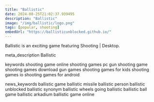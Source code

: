 ```yaml
---
title: "Ballistic"
date: 2024-08-25T21:02:37.939495
description: "Ballistic"
image: "/img/ballistic/logo.png"
tags: [popular, shooting]
embedUrl: "https://ballisticunblocked.github.io/"
---
```


Ballistic is an exciting game featuring Shooting | Desktop.

meta_description
Ballistic


keywords
shooting game online shooting games pc gun shooting game shooting games download gun games shooting games for kids shooting games io shooting games for android


news_keywords
ballistic game ballistic missile ballistic person ballistic unblocked ballistic synonym ballistic wheels going ballistic ballistic ball game ballistic arkadium ballistic game online
